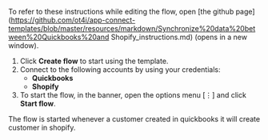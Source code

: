 To refer to these instructions while editing the flow, open [the github page](https://github.com/ot4i/app-connect-templates/blob/master/resources/markdown/Synchronize%20data%20between%20Quickbooks%20and Shopify_instructions.md) (opens in a new window).


1. Click **Create flow** to start using the template.
2. Connect to the following accounts by using your credentials: 
   - **Quickbooks**
   - **Shopify**
3. To start the flow, in the banner, open the options menu [&#8942;] and click **Start flow**.

The flow is started whenever a customer created in quickbooks it will create customer in shopify.
